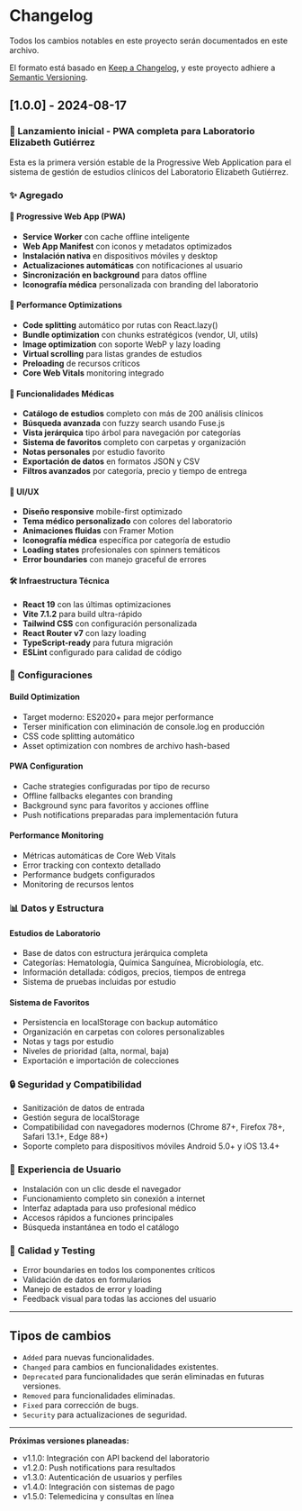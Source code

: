 # Changelog

Todos los cambios notables en este proyecto serán documentados en este archivo.

El formato está basado en [Keep a Changelog](https://keepachangelog.com/es-ES/1.0.0/),
y este proyecto adhiere a [Semantic Versioning](https://semver.org/lang/es/).

## [1.0.0] - 2024-08-17

### 🎉 Lanzamiento inicial - PWA completa para Laboratorio Elizabeth Gutiérrez

Esta es la primera versión estable de la Progressive Web Application para el sistema de gestión de estudios clínicos del Laboratorio Elizabeth Gutiérrez.

### ✨ Agregado

#### 📱 **Progressive Web App (PWA)**
- **Service Worker** con cache offline inteligente
- **Web App Manifest** con iconos y metadatos optimizados
- **Instalación nativa** en dispositivos móviles y desktop
- **Actualizaciones automáticas** con notificaciones al usuario
- **Sincronización en background** para datos offline
- **Iconografía médica** personalizada con branding del laboratorio

#### 🚀 **Performance Optimizations**
- **Code splitting** automático por rutas con React.lazy()
- **Bundle optimization** con chunks estratégicos (vendor, UI, utils)
- **Image optimization** con soporte WebP y lazy loading
- **Virtual scrolling** para listas grandes de estudios
- **Preloading** de recursos críticos
- **Core Web Vitals** monitoring integrado

#### 🏥 **Funcionalidades Médicas**
- **Catálogo de estudios** completo con más de 200 análisis clínicos
- **Búsqueda avanzada** con fuzzy search usando Fuse.js
- **Vista jerárquica** tipo árbol para navegación por categorías
- **Sistema de favoritos** completo con carpetas y organización
- **Notas personales** por estudio favorito
- **Exportación de datos** en formatos JSON y CSV
- **Filtros avanzados** por categoría, precio y tiempo de entrega

#### 🎨 **UI/UX**
- **Diseño responsive** mobile-first optimizado
- **Tema médico personalizado** con colores del laboratorio
- **Animaciones fluidas** con Framer Motion
- **Iconografía médica** específica por categoría de estudio
- **Loading states** profesionales con spinners temáticos
- **Error boundaries** con manejo graceful de errores

#### 🛠️ **Infraestructura Técnica**
- **React 19** con las últimas optimizaciones
- **Vite 7.1.2** para build ultra-rápido
- **Tailwind CSS** con configuración personalizada
- **React Router v7** con lazy loading
- **TypeScript-ready** para futura migración
- **ESLint** configurado para calidad de código

### 🔧 **Configuraciones**

#### **Build Optimization**
- Target moderno: ES2020+ para mejor performance
- Terser minification con eliminación de console.log en producción
- CSS code splitting automático
- Asset optimization con nombres de archivo hash-based

#### **PWA Configuration**
- Cache strategies configuradas por tipo de recurso
- Offline fallbacks elegantes con branding
- Background sync para favoritos y acciones offline
- Push notifications preparadas para implementación futura

#### **Performance Monitoring**
- Métricas automáticas de Core Web Vitals
- Error tracking con contexto detallado
- Performance budgets configurados
- Monitoring de recursos lentos

### 📊 **Datos y Estructura**

#### **Estudios de Laboratorio**
- Base de datos con estructura jerárquica completa
- Categorías: Hematología, Química Sanguínea, Microbiología, etc.
- Información detallada: códigos, precios, tiempos de entrega
- Sistema de pruebas incluidas por estudio

#### **Sistema de Favoritos**
- Persistencia en localStorage con backup automático
- Organización en carpetas con colores personalizables
- Notas y tags por estudio
- Niveles de prioridad (alta, normal, baja)
- Exportación e importación de colecciones

### 🔒 **Seguridad y Compatibilidad**
- Sanitización de datos de entrada
- Gestión segura de localStorage
- Compatibilidad con navegadores modernos (Chrome 87+, Firefox 78+, Safari 13.1+, Edge 88+)
- Soporte completo para dispositivos móviles Android 5.0+ y iOS 13.4+

### 📱 **Experiencia de Usuario**
- Instalación con un clic desde el navegador
- Funcionamiento completo sin conexión a internet
- Interfaz adaptada para uso profesional médico
- Accesos rápidos a funciones principales
- Búsqueda instantánea en todo el catálogo

### 🧪 **Calidad y Testing**
- Error boundaries en todos los componentes críticos
- Validación de datos en formularios
- Manejo de estados de error y loading
- Feedback visual para todas las acciones del usuario

---

## Tipos de cambios
- `Added` para nuevas funcionalidades.
- `Changed` para cambios en funcionalidades existentes.
- `Deprecated` para funcionalidades que serán eliminadas en futuras versiones.
- `Removed` para funcionalidades eliminadas.
- `Fixed` para corrección de bugs.
- `Security` para actualizaciones de seguridad.

---

**Próximas versiones planeadas:**
- v1.1.0: Integración con API backend del laboratorio
- v1.2.0: Push notifications para resultados
- v1.3.0: Autenticación de usuarios y perfiles
- v1.4.0: Integración con sistemas de pago
- v1.5.0: Telemedicina y consultas en línea